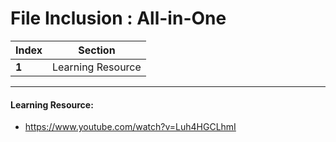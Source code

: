 # File Inclusion : All-in-One
Index | Section
--- | ---
**1** | Learning Resource

___


#### Learning Resource: 

* https://www.youtube.com/watch?v=Luh4HGCLhmI
